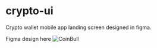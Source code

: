 # crypto-ui
Crypto wallet mobile app landing screen designed in figma.

Figma design here
![CoinBull](https://user-images.githubusercontent.com/53387537/232490173-529a86cf-f646-4c51-aa6b-e54806e5ccad.png)
